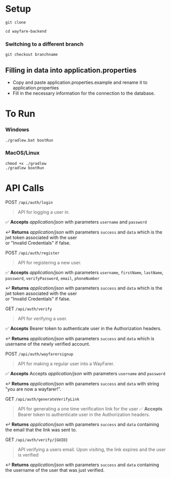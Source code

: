 # Setup
```
git clone
```

```
cd wayfare-backend
```

### Switching to a different branch
```
git checkout branchname
```
## Filling in data into application.properties

- Copy and paste application.properties.example and rename it to application.properties
- Fill in the necessary information for the connection to the database.

# To Run
### Windows
```
./gradlew.bat bootRun
```

### MacOS/Linux
```
chmod +x ./gradlew
./gradlew bootRun
```



# API Calls




 POST ```/api/auth/login```  

> API for logging a user in.   

✅ **Accepts** 
*application/json* with parameters ``username`` and ``password``

↩️ **Returns** 
*application/json* with parameters ``success`` and ``data`` which is the jwt token associated with the user  
or "Invalid Credentials" if false.





POST ```/api/auth/register```  
  
> API for registering a new user.
  
✅ **Accepts**
*application/json* with parameters ``username``, ``firstName``, ``lastName``, ``password``, ``verifyPassword``, ``email``, ``phoneNumber``

↩️ **Returns**
*application/json* with parameters ``success`` and ``data`` which is the jwt token associated with the user  
or "Invalid Credentials" if false.



GET ```/api/auth/verify```  
  
> API for verifying a user.
  
✅ **Accepts**
Bearer token to authenticate user in the Authorization headers.

↩️ **Returns**
*application/json* with parameters ``success`` and ``data`` which is username of the newly verified account.



POST ```/api/auth/wayfarersignup```  
  
> API for making a regular user into a WayFarer.

✅ **Accepts**
Accepts *application/json* with parameters ``username`` and ``password``

↩️ **Returns**
*application/json* with parameters ``success`` and ``data`` with string "you are now a wayfarer!".



GET ```/api/auth/generateVerifyLink```  
  
> API for generating a one time verification link for the user
✅ **Accepts**
Bearer token to authenticate user in the Authorization headers.

↩️ **Returns**
*application/json* with parameters ``success`` and ``data`` containing the email that the link was sent to.



GET ```/api/auth/verify/{GUID}```  
  
> API verifying a users email. Upon visiting, the link expires and the user is verified

↩️ **Returns**
*application/json* with parameters ``success`` and ``data`` containing the username of the user that was just verified.

